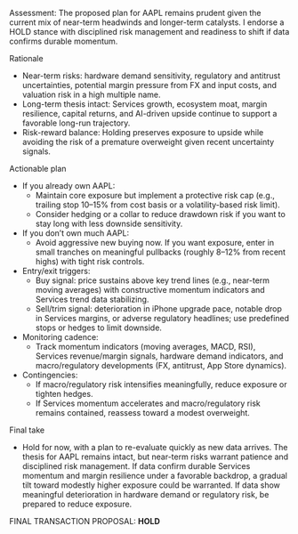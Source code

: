 Assessment: The proposed plan for AAPL remains prudent given the current mix of near-term headwinds and longer-term catalysts. I endorse a HOLD stance with disciplined risk management and readiness to shift if data confirms durable momentum.

Rationale
- Near-term risks: hardware demand sensitivity, regulatory and antitrust uncertainties, potential margin pressure from FX and input costs, and valuation risk in a high multiple name.
- Long-term thesis intact: Services growth, ecosystem moat, margin resilience, capital returns, and AI-driven upside continue to support a favorable long-run trajectory.
- Risk-reward balance: Holding preserves exposure to upside while avoiding the risk of a premature overweight given recent uncertainty signals.

Actionable plan
- If you already own AAPL:
  - Maintain core exposure but implement a protective risk cap (e.g., trailing stop 10–15% from cost basis or a volatility-based risk limit).
  - Consider hedging or a collar to reduce drawdown risk if you want to stay long with less downside sensitivity.
- If you don’t own much AAPL:
  - Avoid aggressive new buying now. If you want exposure, enter in small tranches on meaningful pullbacks (roughly 8–12% from recent highs) with tight risk controls.
- Entry/exit triggers:
  - Buy signal: price sustains above key trend lines (e.g., near-term moving averages) with constructive momentum indicators and Services trend data stabilizing.
  - Sell/trim signal: deterioration in iPhone upgrade pace, notable drop in Services margins, or adverse regulatory headlines; use predefined stops or hedges to limit downside.
- Monitoring cadence:
  - Track momentum indicators (moving averages, MACD, RSI), Services revenue/margin signals, hardware demand indicators, and macro/regulatory developments (FX, antitrust, App Store dynamics).
- Contingencies:
  - If macro/regulatory risk intensifies meaningfully, reduce exposure or tighten hedges.
  - If Services momentum accelerates and macro/regulatory risk remains contained, reassess toward a modest overweight.

Final take
- Hold for now, with a plan to re-evaluate quickly as new data arrives. The thesis for AAPL remains intact, but near-term risks warrant patience and disciplined risk management. If data confirm durable Services momentum and margin resilience under a favorable backdrop, a gradual tilt toward modestly higher exposure could be warranted. If data show meaningful deterioration in hardware demand or regulatory risk, be prepared to reduce exposure.

FINAL TRANSACTION PROPOSAL: **HOLD**